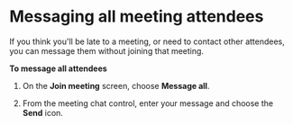 # Messaging all meeting attendees<a name="mobile-message-all"></a>

If you think you'll be late to a meeting, or need to contact other attendees, you can message them without joining that meeting\. 

**To message all attendees**

1. On the **Join meeting** screen, choose **Message all**\.

1. From the meeting chat control, enter your message and choose the **Send** icon\.